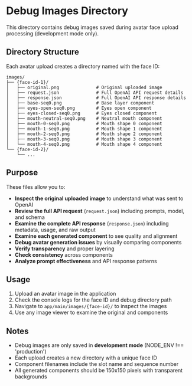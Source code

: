 # Debug Images Directory

This directory contains debug images saved during avatar face upload processing (development mode only).

## Directory Structure

Each avatar upload creates a directory named with the face ID:
```
images/
├── {face-id-1}/
│   ├── original.png              # Original uploaded image
│   ├── request.json              # Full OpenAI API request details
│   ├── response.json             # Full OpenAI API response details
│   ├── base-seq0.png             # Base layer component
│   ├── eyes-open-seq0.png        # Eyes open component
│   ├── eyes-closed-seq0.png      # Eyes closed component
│   ├── mouth-neutral-seq0.png    # Neutral mouth component
│   ├── mouth-0-seq0.png          # Mouth shape 0 component
│   ├── mouth-1-seq0.png          # Mouth shape 1 component
│   ├── mouth-2-seq0.png          # Mouth shape 2 component
│   ├── mouth-3-seq0.png          # Mouth shape 3 component
│   └── mouth-4-seq0.png          # Mouth shape 4 component
└── {face-id-2}/
    └── ...
```

## Purpose

These files allow you to:
- **Inspect the original uploaded image** to understand what was sent to OpenAI
- **Review the full API request** (`request.json`) including prompts, model, and schema
- **Examine the complete API response** (`response.json`) including metadata, usage, and raw output
- **Examine each generated component** to see quality and alignment
- **Debug avatar generation issues** by visually comparing components
- **Verify transparency** and proper layering
- **Check consistency** across components
- **Analyze prompt effectiveness** and API response patterns

## Usage

1. Upload an avatar image in the application
2. Check the console logs for the face ID and debug directory path
3. Navigate to `app/main/images/{face-id}/` to inspect the images
4. Use any image viewer to examine the original and components

## Notes

- Debug images are only saved in **development mode** (NODE_ENV !== 'production')
- Each upload creates a new directory with a unique face ID
- Component filenames include the slot name and sequence number
- All generated components should be 150x150 pixels with transparent backgrounds
